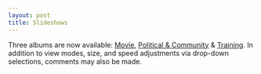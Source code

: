 ```yaml
---
layout: post
title: Slideshows
---
```


Three albums are now available: [Movie](https://www.keepandshare.com/photo4/17054/motion-picture?ifr=y), [Political & Community](https://www.keepandshare.com/photo4/17059/political-community-events?ifr=y) & [Training](https://www.keepandshare.com/photo4/17060/training?ifr=y). In addition to view modes, size, and speed adjustments via drop-down selections, comments may also be made.